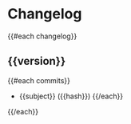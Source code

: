 # Changelog

{{#each changelog}}
## {{version}}

{{#each commits}}
- {{subject}} ({{hash}})
{{/each}}

{{/each}}